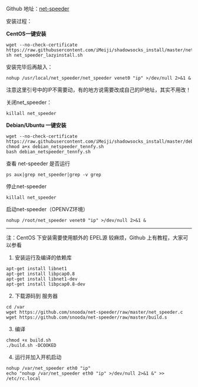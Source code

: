 Github 地址：[net-speeder](https://github.com/snooda/net-speeder)  

安装过程：  

**CentOS一键安装**  
```
wget --no-check-certificate https://raw.githubusercontent.com/iMeiji/shadowsocks_install/master/net_speeder_lazyinstall.sh
sh net_speeder_lazyinstall.sh
```

安装完毕后再敲入：  
```
nohup /usr/local/net_speeder/net_speeder venet0 "ip" >/dev/null 2>&1 &
```
注意这里引号中的IP不需要动，有的地方说需要改成自己的IP地址，其实不用改！  

关闭net_speeder：  
```
killall net_speeder
```

**Debian/Ubuntu 一键安装**  
```
wget --no-check-certificate https://raw.githubusercontent.com/iMeiji/shadowsocks_install/master/debian_netspeeder_tennfy.sh
chmod a+x debian_netspeeder_tennfy.sh
bash debian_netspeeder_tennfy.sh
```

查看 net-speeder 是否运行  
```
ps aux|grep net_speeder|grep -v grep
```

停止net-speeder  
```
killall net_speeder
```
启动net-speeder（OPENVZ环境）  
```
nohup /root/net_speeder venet0 "ip" >/dev/null 2>&1 &
```

***

注：CentOS 下安装需要使用额外的 EPEL源 较麻烦，Github 上有教程，大家可以参看  
1. 安装运行及编译的依赖库   
``` 
apt-get install libnet1
apt-get install libpcap0.8
apt-get install libnet1-dev
apt-get install libpcap0.8-dev
```
2. 下载源码到 服务器  
```
cd /var
wget https://github.com/snooda/net-speeder/raw/master/net_speeder.c
wget https://github.com/snooda/net-speeder/raw/master/build.s
```
3. 编译  
```
chmod +x build.sh
./build.sh -DCOOKED
```
4. 运行并加入开机启动  
```
nohup /var/net_speeder eth0 "ip"
echo "nohup /var/net_speeder eth0 "ip" >/dev/null 2>&1 &" >> /etc/rc.local
```